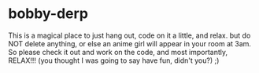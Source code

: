 # bobby-derp
This is a magical place to just hang out, code on it a little, and relax. but do NOT delete anything, or else an anime girl will appear in your room at 3am.
So please check it out and work on the code, and most importantly,
RELAX!!! (you thought I was going to say have fun, didn't you?)  ;)
